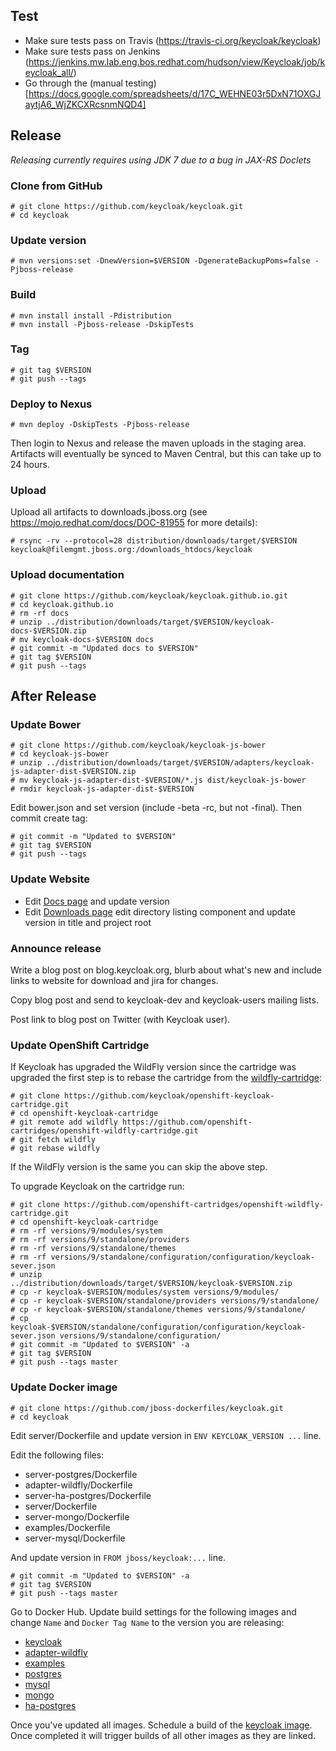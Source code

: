 ## Test

* Make sure tests pass on Travis (https://travis-ci.org/keycloak/keycloak)
* Make sure tests pass on Jenkins (https://jenkins.mw.lab.eng.bos.redhat.com/hudson/view/Keycloak/job/keycloak_all/)
* Go through the (manual testing)[https://docs.google.com/spreadsheets/d/17C_WEHNE03r5DxN71OXGJaytjA6_WjZKCXRcsnmNQD4]


## Release

*Releasing currently requires using JDK 7 due to a bug in JAX-RS Doclets*

### Clone from GitHub

    # git clone https://github.com/keycloak/keycloak.git
    # cd keycloak

### Update version

    # mvn versions:set -DnewVersion=$VERSION -DgenerateBackupPoms=false -Pjboss-release

### Build

    # mvn install install -Pdistribution
    # mvn install -Pjboss-release -DskipTests

### Tag

    # git tag $VERSION
    # git push --tags

### Deploy to Nexus

    # mvn deploy -DskipTests -Pjboss-release

Then login to Nexus and release the maven uploads in the staging area. Artifacts will eventually be synced to Maven Central, but this can take up to 24 hours.

### Upload

Upload all artifacts to downloads.jboss.org (see https://mojo.redhat.com/docs/DOC-81955 for more details):

    # rsync -rv --protocol=28 distribution/downloads/target/$VERSION keycloak@filemgmt.jboss.org:/downloads_htdocs/keycloak

### Upload documentation

    # git clone https://github.com/keycloak/keycloak.github.io.git
    # cd keycloak.github.io
    # rm -rf docs
    # unzip ../distribution/downloads/target/$VERSION/keycloak-docs-$VERSION.zip
    # mv keycloak-docs-$VERSION docs
    # git commit -m "Updated docs to $VERSION"
    # git tag $VERSION
    # git push --tags


## After Release

### Update Bower

    # git clone https://github.com/keycloak/keycloak-js-bower
    # cd keycloak-js-bower
    # unzip ../distribution/downloads/target/$VERSION/adapters/keycloak-js-adapter-dist-$VERSION.zip
    # mv keycloak-js-adapter-dist-$VERSION/*.js dist/keycloak-js-bower
    # rmdir keycloak-js-adapter-dist-$VERSION

Edit bower.json and set version (include -beta -rc, but not -final). Then commit create tag:

    # git commit -m "Updated to $VERSION"
    # git tag $VERSION
    # git push --tags

### Update Website

* Edit [Docs page](https://www.jboss.org/author/keycloak/docs.html) and update version
* Edit [Downloads page](https://www.jboss.org/author/keycloak/downloads) edit directory listing component and update version in title and project root

### Announce release

Write a blog post on blog.keycloak.org, blurb about what's new and include links to website for download and jira for changes.

Copy blog post and send to keycloak-dev and keycloak-users mailing lists.

Post link to blog post on Twitter (with Keycloak user).

### Update OpenShift Cartridge

If Keycloak has upgraded the WildFly version since the cartridge was upgraded the first step is to rebase the cartridge from the [wildfly-cartridge](https://github.com/openshift-cartridges/openshift-wildfly-cartridge):

    # git clone https://github.com/keycloak/openshift-keycloak-cartridge.git
    # cd openshift-keycloak-cartridge
    # git remote add wildfly https://github.com/openshift-cartridges/openshift-wildfly-cartridge.git
    # git fetch wildfly
    # git rebase wildfly

If the WildFly version is the same you can skip the above step.

To upgrade Keycloak on the cartridge run:

    # git clone https://github.com/openshift-cartridges/openshift-wildfly-cartridge.git
    # cd openshift-keycloak-cartridge
    # rm -rf versions/9/modules/system
    # rm -rf versions/9/standalone/providers
    # rm -rf versions/9/standalone/themes
    # rm -rf versions/9/standalone/configuration/configuration/keycloak-sever.json
    # unzip ../distribution/downloads/target/$VERSION/keycloak-$VERSION.zip
    # cp -r keycloak-$VERSION/modules/system versions/9/modules/
    # cp -r keycloak-$VERSION/standalone/providers versions/9/standalone/
    # cp -r keycloak-$VERSION/standalone/themes versions/9/standalone/
    # cp keycloak-$VERSION/standalone/configuration/configuration/keycloak-sever.json versions/9/standalone/configuration/
    # git commit -m "Updated to $VERSION" -a
    # git tag $VERSION
    # git push --tags master

### Update Docker image

    # git clone https://github.com/jboss-dockerfiles/keycloak.git
    # cd keycloak

Edit server/Dockerfile and update version in `ENV KEYCLOAK_VERSION ...` line.

Edit the following files:

* server-postgres/Dockerfile
* adapter-wildfly/Dockerfile
* server-ha-postgres/Dockerfile
* server/Dockerfile
* server-mongo/Dockerfile
* examples/Dockerfile
* server-mysql/Dockerfile

And update version in `FROM jboss/keycloak:...` line.

    # git commit -m "Updated to $VERSION" -a
    # git tag $VERSION
    # git push --tags master

Go to Docker Hub. Update build settings for the following images and change `Name` and `Docker Tag Name` to the version you are releasing:

* [keycloak](https://hub.docker.com/r/jboss/keycloak/~/settings/automated-builds/)
* [adapter-wildfly](https://hub.docker.com/r/jboss/keycloak-adapter-wildfly/~/settings/automated-builds/)
* [examples](https://hub.docker.com/r/jboss/keycloak-examples/~/settings/automated-builds/)
* [postgres](https://hub.docker.com/r/jboss/keycloak-postgres/~/settings/automated-builds/)
* [mysql](https://hub.docker.com/r/jboss/keycloak-mysql/~/settings/automated-builds/)
* [mongo](https://hub.docker.com/r/jboss/keycloak-mongo/~/settings/automated-builds/)
* [ha-postgres](https://hub.docker.com/r/jboss/keycloak-ha-postgres/~/settings/automated-builds/)

Once you've updated all images. Schedule a build of the [keycloak image](https://hub.docker.com/r/jboss/keycloak/builds/). Once completed it will trigger
builds of all other images as they are linked.